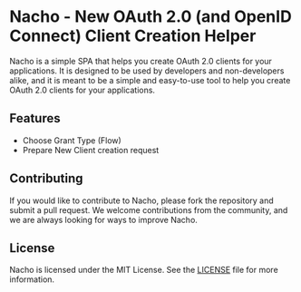 # Nacho - New OAuth 2.0 (and OpenID Connect) Client Creation Helper

Nacho is a simple SPA that helps you create OAuth 2.0 clients for your applications. It is designed to be used by developers and non-developers alike, and it is meant to be a simple and easy-to-use tool to help you create OAuth 2.0 clients for your applications.

## Features

- Choose Grant Type (Flow)
- Prepare New Client creation request

## Contributing

If you would like to contribute to Nacho, please fork the repository and submit a pull request. We welcome contributions from the community, and we are always looking for ways to improve Nacho.

## License

Nacho is licensed under the MIT License. See the [LICENSE](./LICENSE) file for more information.
